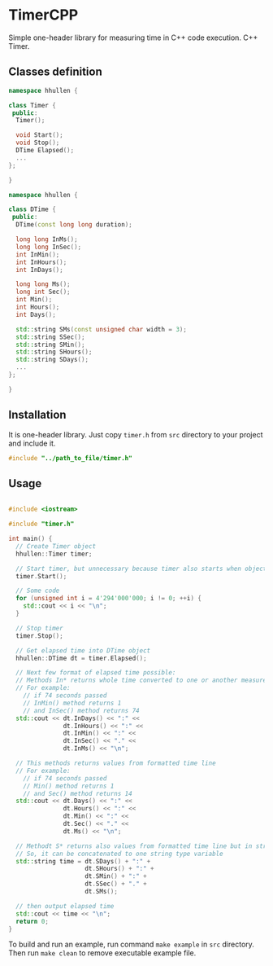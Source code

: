# TimerCPP

Simple one-header library for measuring time in C++ code execution. C++ Timer.

## Classes definition
```c++
namespace hhullen {

class Timer {
 public:
  Timer();

  void Start();
  void Stop();
  DTime Elapsed();
  ...
};

}
```
```c++
namespace hhullen {

class DTime {
 public:
  DTime(const long long duration);

  long long InMs();
  long long InSec();
  int InMin();
  int InHours();
  int InDays();

  long long Ms();
  long int Sec();
  int Min();
  int Hours();
  int Days();

  std::string SMs(const unsigned char width = 3);
  std::string SSec();
  std::string SMin();
  std::string SHours();
  std::string SDays();
  ...
};

}
```

## Installation
It is one-header library. Just copy `timer.h` from `src` directory to your project and include it.
```c++
#include "../path_to_file/timer.h"
```

## Usage

```c++

#include <iostream>

#include "timer.h"

int main() {
  // Create Timer object
  hhullen::Timer timer;

  // Start timer, but unnecessary because timer also starts when object created
  timer.Start();

  // Some code
  for (unsigned int i = 4'294'000'000; i != 0; ++i) {
    std::cout << i << "\n";
  }

  // Stop timer
  timer.Stop();

  // Get elapsed time into DTime object
  hhullen::DTime dt = timer.Elapsed();

  // Next few format of elapsed time possible:
  // Methods In* returns whole time converted to one or another measure
  // For example:
    // if 74 seconds passed
    // InMin() method returns 1
    // and InSec() method returns 74
  std::cout << dt.InDays() << ":" <<
               dt.InHours() << ":" <<
               dt.InMin() << ":" <<
               dt.InSec() << "." <<
               dt.InMs() << "\n";

  // This methods returns values from formatted time line
  // For example:
    // if 74 seconds passed
    // Min() method returns 1
    // and Sec() method returns 14
  std::cout << dt.Days() << ":" <<
               dt.Hours() << ":" <<
               dt.Min() << ":" <<
               dt.Sec() << "." <<
               dt.Ms() << "\n";

  // Methodt S* returns also values from formatted time line but in string type
  // So, it can be concatenated to one string type variable
  std::string time = dt.SDays() + ":" +
                     dt.SHours() + ":" +
                     dt.SMin() + ":" +
                     dt.SSec() + "." +
                     dt.SMs();

  // then output elapsed time
  std::cout << time << "\n";
  return 0;
}
```
To build and run an example, run command `make example` in `src` directory. Then run `make clean` to remove executable example file.
